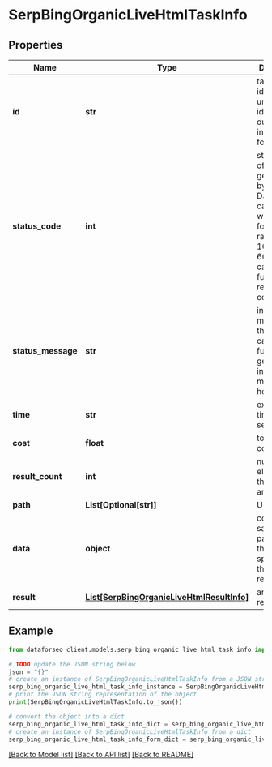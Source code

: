 # SerpBingOrganicLiveHtmlTaskInfo


## Properties

Name | Type | Description | Notes
------------ | ------------- | ------------- | -------------
**id** | **str** | task identifier unique task identifier in our system in the UUID format | [optional] 
**status_code** | **int** | status code of the task generated by DataForSEO, can be within the following range: 10000-60000 you can find the full list of the response codes here | [optional] 
**status_message** | **str** | informational message of the task you can find the full list of general informational messages here | [optional] 
**time** | **str** | execution time, seconds | [optional] 
**cost** | **float** | total tasks cost, USD | [optional] 
**result_count** | **int** | number of elements in the result array | [optional] 
**path** | **List[Optional[str]]** | URL path | [optional] 
**data** | **object** | contains the same parameters that you specified in the POST request | [optional] 
**result** | [**List[SerpBingOrganicLiveHtmlResultInfo]**](SerpBingOrganicLiveHtmlResultInfo.md) | array of results | [optional] 

## Example

```python
from dataforseo_client.models.serp_bing_organic_live_html_task_info import SerpBingOrganicLiveHtmlTaskInfo

# TODO update the JSON string below
json = "{}"
# create an instance of SerpBingOrganicLiveHtmlTaskInfo from a JSON string
serp_bing_organic_live_html_task_info_instance = SerpBingOrganicLiveHtmlTaskInfo.from_json(json)
# print the JSON string representation of the object
print(SerpBingOrganicLiveHtmlTaskInfo.to_json())

# convert the object into a dict
serp_bing_organic_live_html_task_info_dict = serp_bing_organic_live_html_task_info_instance.to_dict()
# create an instance of SerpBingOrganicLiveHtmlTaskInfo from a dict
serp_bing_organic_live_html_task_info_form_dict = serp_bing_organic_live_html_task_info.from_dict(serp_bing_organic_live_html_task_info_dict)
```
[[Back to Model list]](../README.md#documentation-for-models) [[Back to API list]](../README.md#documentation-for-api-endpoints) [[Back to README]](../README.md)



